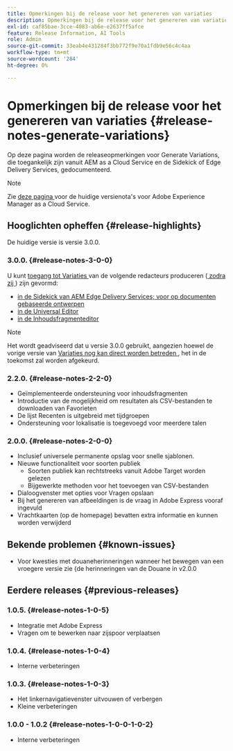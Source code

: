 ```yaml
---
title: Opmerkingen bij de release voor het genereren van variaties
description: Opmerkingen bij de release voor het genereren van variaties, toegankelijk vanuit AEM as a Cloud Service en de Sidekick of Edge Delivery Services
exl-id: caf85bae-3cce-4083-ab6e-e2637ff5afce
feature: Release Information, AI Tools
role: Admin
source-git-commit: 33eab4e431284f3bb772f9e70a1fdb9e56c4c4aa
workflow-type: tm+mt
source-wordcount: '284'
ht-degree: 0%

---
```


# Opmerkingen bij de release voor het genereren van variaties {#release-notes-generate-variations}

Op deze pagina worden de releaseopmerkingen voor Generate Variations, die toegankelijk zijn vanuit AEM as a Cloud Service en de Sidekick of Edge Delivery Services, gedocumenteerd.

>[!NOTE]
>
>Zie [ deze pagina ](/help/release-notes/release-notes-cloud/release-notes-current.md) voor de huidige versienota&#39;s voor Adobe Experience Manager as a Cloud Service.

## Hooglichten opheffen {#release-highlights}

De huidige versie is versie 3.0.0.

### 3.0.0. {#release-notes-3-0-0}

U kunt [ toegang tot Variaties ](/help/generative-ai/generate-variations-integrated-editor.md#access-generate-variations) van de volgende redacteurs produceren ([ zodra zij ](#access-generate-variations)) zijn gevormd:

* [in de Sidekick van AEM Edge Delivery Services; voor op documenten gebaseerde ontwerpen](/help/generative-ai/generate-variations-integrated-editor.md#access-aem-sidekick)
* [in de Universal Editor](/help/generative-ai/generate-variations-integrated-editor.md#access-aem-universal-editor)
* [in de Inhoudsfragmenteditor](/help/generative-ai/generate-variations-integrated-editor.md#access-aem-content-fragment-editor)

>[!NOTE]
>
>Het wordt geadviseerd dat u versie 3.0.0 gebruikt, aangezien hoewel de vorige versie van [ Variaties nog kan direct worden betreden ](/help/generative-ai/generate-variations.md), het in de toekomst zal worden afgekeurd.

### 2.2.0. {#release-notes-2-2-0}

* Geïmplementeerde ondersteuning voor inhoudsfragmenten
* Introductie van de mogelijkheid om resultaten als CSV-bestanden te downloaden van Favorieten
* De lijst Recenten is uitgebreid met tijdgroepen
* Ondersteuning voor lokalisatie is toegevoegd voor meerdere talen

### 2.0.0. {#release-notes-2-0-0}

* Inclusief universele permanente opslag voor snelle sjablonen.
* Nieuwe functionaliteit voor soorten publiek
   * Soorten publiek kan rechtstreeks vanuit Adobe Target worden gelezen
   * Bijgewerkte methoden voor het toevoegen van CSV-bestanden
* Dialoogvenster met opties voor Vragen opslaan
* Bij het genereren van afbeeldingen is de vraag in Adobe Express vooraf ingevuld
* Vrachtkaarten (op de homepage) bevatten extra informatie en kunnen worden verwijderd

## Bekende problemen {#known-issues}

* Voor kwesties met douaneherinneringen wanneer het bewegen van een vroegere versie zie {de herinneringen van de Douane in v2.0.0 [](/help/generative-ai/generate-variations.md#custom-prompts-v200)

## Eerdere releases {#previous-releases}

### 1.0.5. {#release-notes-1-0-5}

* Integratie met Adobe Express
* Vragen om te bewerken naar zijspoor verplaatsen

### 1.0.4. {#release-notes-1-0-4}

* Interne verbeteringen

### 1.0.3. {#release-notes-1-0-3}

* Het linkernavigatievenster uitvouwen of verbergen
* Kleine verbeteringen

### 1.0.0 - 1.0.2 {#release-notes-1-0-0-1-0-2}

* Interne verbeteringen
